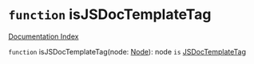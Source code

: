 # `function` isJSDocTemplateTag

[Documentation Index](../README.md)

`function` isJSDocTemplateTag(node: [Node](../interface.Node/README.md)): node `is` [JSDocTemplateTag](../interface.JSDocTemplateTag/README.md)